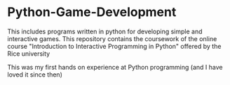 # Python-Game-Development
This includes programs written in python for developing simple and interactive games. This repository contains the coursework of the online course "Introduction to Interactive Programming in Python" offered by the Rice university

This was my first hands on experience at Python programming (and I have loved it since then)
